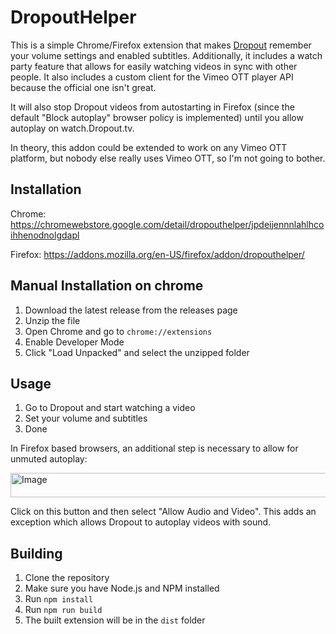 # DropoutHelper
This is a simple Chrome/Firefox extension that makes [Dropout](https://dropout.tv) remember
your volume settings and enabled subtitles. Additionally, it includes a watch party feature that allows for
easily watching videos in sync with other people. It also includes a custom client for the 
Vimeo OTT player API because the official one isn't great.

It will also stop Dropout videos from autostarting in Firefox (since the default "Block autoplay" browser policy is implemented) until you allow autoplay on watch.Dropout.tv.

In theory, this addon could be extended to work on any Vimeo OTT platform, 
but nobody else really uses Vimeo OTT, so I'm not going to bother.

## Installation

Chrome: https://chromewebstore.google.com/detail/dropouthelper/jpdeijennnlahlhcoihhenodnolgdapl

Firefox: https://addons.mozilla.org/en-US/firefox/addon/dropouthelper/

## Manual Installation on chrome
1. Download the latest release from the releases page
2. Unzip the file
3. Open Chrome and go to `chrome://extensions`
4. Enable Developer Mode
5. Click "Load Unpacked" and select the unzipped folder

## Usage
1. Go to Dropout and start watching a video
2. Set your volume and subtitles
3. Done

In Firefox based browsers, an additional step is necessary to allow for unmuted autoplay:

<img width="919" height="39" alt="Image" src="https://github.com/user-attachments/assets/3f99636d-64b3-444c-93dd-31515dfbc831" />

Click on this button and then select "Allow Audio and Video". This adds an exception which allows Dropout to autoplay videos with sound.

## Building
1. Clone the repository
2. Make sure you have Node.js and NPM installed
3. Run `npm install`
4. Run `npm run build`
5. The built extension will be in the `dist` folder

